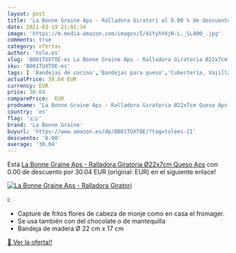 ```yaml
---
layout: post
title: 'La Bonne Graine Aps - Ralladora Giratori al 0.00 % de descuento'
date: 2021-03-19 21:01:34
image: 'https://m.media-amazon.com/images/I/41YyhYXjN-L._SL400_.jpg'
comments: true
category: ofertas
author: 'tole.es'
slug: 'B001TUXTOE-es La Bonne Graine Aps - Ralladora Giratoria Ø22x7cm Queso Aps'
sku: 'B001TUXTOE-es'
tags: [ 'Bandejas de cocina','Bandejas para queso','Cubertería, Vajilla y Cristalería','Hogar y cocina','Piezas de vajilla','Platos y fuentes','la bonne graine','queso', ]
actualPrice: 30.04 EUR
currency: EUR
price: 30.04
comparePrice:  EUR
prodname: 'La Bonne Graine Aps - Ralladora Giratoria Ø22x7cm Queso Aps'
country: 'es'
flag: '🇪🇸'
brand: 'La Bonne Graine'
buyurl: 'https://www.amazon.es/dp/B001TUXTOE/?tag=tolees-21'
descuento: '0.00'
average: '30.04'
---
```


Está [La Bonne Graine Aps - Ralladora Giratoria Ø22x7cm Queso Aps](https://www.amazon.es/dp/B001TUXTOE/?tag=tolees-21) con 0.00 de descuento por 30.04 EUR (original:  EUR) en el siguiente enlace!

[![La Bonne Graine Aps - Ralladora Giratori](https://m.media-amazon.com/images/I/41YyhYXjN-L._SL400_.jpg)](https://www.amazon.es/dp/B001TUXTOE/?tag=tolees-21)

ℹ️:

- Capture de fritos flores de cabeza de monje como en casa el fromager.
- Se usa también con del chocolate o de mantequilla
- Bandeja de madera Ø 22 cm x 17 cm

[🛒 Ver la oferta!!](https://www.amazon.es/dp/B001TUXTOE/?tag=tolees-21)
